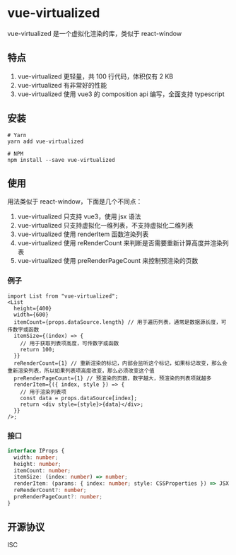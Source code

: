 # vue-virtualized

vue-virtualized 是一个虚拟化渲染的库，类似于 react-window

## 特点

1. vue-virtualized 更轻量，共 100 行代码，体积仅有 2 KB
2. vue-virtualized 有非常好的性能
3. vue-virtualized 使用 vue3 的 composition api 编写，全面支持 typescript

## 安装

```
# Yarn
yarn add vue-virtualized

# NPM
npm install --save vue-virtualized
```

## 使用

用法类似于 react-window，下面是几个不同点：

1. vue-virtualized 只支持 vue3，使用 jsx 语法
2. vue-virtualized 只支持虚拟化一维列表，不支持虚拟化二维列表
3. vue-virtualized 使用 renderItem 函数渲染列表
4. vue-virtualized 使用 reRenderCount 来判断是否需要重新计算高度并渲染列表
5. vue-virtualized 使用 preRenderPageCount 来控制预渲染的页数

### 例子

```tsx
import List from "vue-virtualized";
<List
  height={400}
  width={600}
  itemCount={props.dataSource.length} // 用于遍历列表，通常是数据源长度，可传数字或函数
  itemSize={(index) => {
    // 用于获取列表项高度，可传数字或函数
    return 100;
  }}
  reRenderCount={1} // 重新渲染的标记，内部会监听这个标记，如果标记改变，那么会重新渲染列表，所以如果列表项高度改变，那么必须改变这个值
  preRenderPageCount={1} // 预渲染的页数，数字越大，预渲染的列表项就越多
  renderItem={({ index, style }) => {
    // 用于渲染列表项
    const data = props.dataSource[index];
    return <div style={style}>{data}</div>;
  }}
/>;
```

### 接口

```ts
interface IProps {
  width: number;
  height: number;
  itemCount: number;
  itemSize: (index: number) => number;
  renderItem: (params: { index: number; style: CSSProperties }) => JSX.Element;
  reRenderCount?: number;
  preRenderPageCount?: number;
}
```

## 开源协议

ISC
